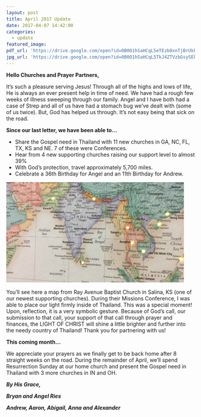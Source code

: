 ```yaml
---
layout: post
title: April 2017 Update
date: 2017-04-07 14:42:00
categories:
  - update
featured_image:
pdf_url: 'https://drive.google.com/open?id=0B0O1hSaHCqL5eTEzb0xnTjBrUkk'
jpg_url: 'https://drive.google.com/open?id=0B0O1hSaHCqL5TkJ4ZTVzbGsySEk'
---
```



**Hello Churches and Prayer Partners,**

It’s such a pleasure serving Jesus! Through all of the highs and lows of life, He is always an ever present help in time of need. We have had a rough few weeks of illness sweeping through our family. Angel and I have both had a case of Strep and all of us have had a stomach bug we’ve dealt with (some of us twice). But, God has helped us through. It’s not easy being that sick on the road.

**Since our last letter, we have been able to…**

* Share the Gospel need in Thailand with 11 new churches in GA, NC, FL, TX, KS and NE. 7 of these were Conferences.
* Hear from 4 new supporting churches raising our support level to almost 39%
* With God’s protection, travel approximately 5,700 miles.
* Celebrate a 36th Birthday for Angel and an 11th Birthday for Andrew.

![](/uploads/versions/light-map2---x----476-267x---.jpg)

You’ll see here a map from Ray Avenue Baptist Church in Salina, KS (one of our newest supporting churches). During their Missions Conference, I was able to place our light firmly inside of Thailand. This was a special moment! Upon, reflection, it is a very symbolic gesture. Because of God’s call, our submission to that call, your support of that call through prayer and finances, the LIGHT OF CHRIST will shine a little brighter and further into the needy country of Thailand! Thank you for partnering with us!

**This coming month…**

We appreciate your prayers as we finally get to be back home after 8 straight weeks on the road. During the remainder of April, we’ll spend Resurrection Sunday at our home church and present the Gospel need in Thailand with 3 more churches in IN and OH.

***By His Grace,***

***Bryan and Angel Ries***

***Andrew, Aaron, Abigail, Anna and Alexander***